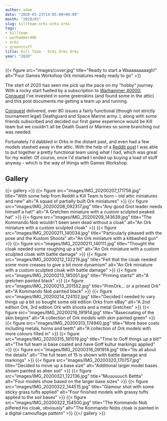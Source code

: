 ```yaml
---
author: adam
date: "2020-03-23T14:05:00+00:00"
month: "2020/03"
slug: killteam-orks-orks-orks
tags:
- killteam
- warhammer40k
- orks
- greenstuff
title: Kill Team - Orks Orks Orks
year: "2020"
---
```


{{< figure src="images/cover.jpg" title="Ready to start a Waaaaaaaaagh!" alt="Four Games Workshop Ork miniatures ready ready to go" >}}

The start of 2020 has seen me pick up the pace on my "hobby" journey. With a rocky start fuelled by a subscription to [Warhammer 40000: Conquest](https://hachettepartworks.com/warhammer-40000-conquest) I've invested in some greenskins (and found some in the attic) and this post documents me getting a team up and running.

<!--more-->

[Conquest](https://hachettepartworks.com/warhammer-40000-conquest) delivered, over 80 issues a fairly functional (though not strictly tournament legal) Deathguard and Space Marine army. I, along with some friends subscribed and decided our first game experience would be Kill team but we couldn't all be Death Guard or Marines so some branching out was needed. 

Fortunately I'd dabbled in Orks in the distant past, and even had a few models stashed away in the attic. With the help of a [Reddit post](https://www.reddit.com/r/killteam/comments/ezz9jz/ive_got_two_boxes_of_ork_boyz_and_a_box_of/) I was able to put together a pretty functional team using what I had, which was great for my wallet. Of course, once I'd started I ended up buying a load of stuff anyway - which is the way of things with Games Workshop.

## Gallery
{{< gallery >}}
    {{< figure src="images/IMG_20200207_171756.jpg" title="With some help from Reddit a Kill Team is born - old attic miniatures and new" alt="A squad of partially built Ork miniatures" >}}
    {{< figure src="images/IMG_20200208_092317.jpg" title="Any good Grot leader needs himself a hat!" alt="A Gretchen miniature with a custom sculpted peaked hat" >}}
    {{< figure src="images/IMG_20200209_143639.jpg" title="The Kommando Nob wouldn't been seen dead without a cloak" alt="An Ork miniature with a custom sculpted cloak" >}}
    {{< figure src="images/IMG_20200211_140034.jpg" title="Particularly pleased with the pose and the Kustom Shoota" alt="An Ork miniature with a kitbashed gun" >}}
    {{< figure src="images/IMG_20200211_140111.jpg" title="Thought the cloak needed some roughing up a bit" alt="An Ork miniature with a custom sculpted cloak with battle damage" >}}
    {{< figure src="images/IMG_20200212_132219.jpg" title="Felt that the cloak needed some more creases to give a bit more dynamism" alt="An Ork miniature with a custom sculpted cloak with battle damage" >}}
    {{< figure src="images/IMG_20200213_185051.jpg" title="Priming starts!" alt="A gretchen painted black" >}}
    {{< figure src="images/IMG_20200213_201552.jpg" title="PrimOrk... or a primed Ork" alt="A Kommando Nob painted black" >}}
    {{< figure src="images/IMG_20200214_124102.jpg" title="Decided I needed to vary things up a bit so bought some old edition Orks from eBay" alt="A 2nd edition Ork, 3rd edition Ork with shoota and a metal Gretchen" >}}
    {{< figure src="images/IMG_20200216_191914.jpg" title="Basecoating of the skin begins" alt="A collection of Ork models with skin painted green" >}}
    {{< figure src="images/IMG_20200313_174940.jpg" title="More base coats including metals, horns and teeth" alt="A collection of Ork models with more colours filled in" >}}
    {{< figure src="images/IMG_20200315_181019.jpg" title="Time to Goff things up a bit!" alt="The full team is base coated and have Goff kultur markings applied" >}}
    {{< figure src="images/IMG_20200316_091914.jpg" title="Its all about the details" alt="The full team of 15 is shown with battle damage and markings" >}}
    {{< figure src="images/IMG_20200320_170757.jpg" title="Decided to move up a base size" alt="Additional larger model bases shown painted as alien soil" >}}
    {{< figure src="images/IMG_20200321_122136.jpg" title="Muuuuuuch Bettta" alt="Four models show based on the larger base sizes" >}}
    {{< figure src="images/IMG_20200322_144515.jpg" title="Glamour shot with some sticky grass tufts applied" alt="Four finished models with grassy tufts applied to the soil bases" >}}
    {{< figure src="images/IMG_20200322_154500.jpg" title="The Kommando Nob pilfered his cloak, obviously" alt="The Kommando Nobs cloak is painted in a digital camouflage pattern" >}}
{{</ gallery >}}